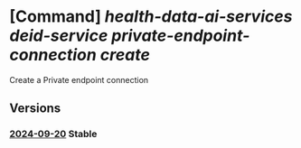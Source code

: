 # [Command] _health-data-ai-services deid-service private-endpoint-connection create_

Create a Private endpoint connection

## Versions

### [2024-09-20](/Resources/mgmt-plane/L3N1YnNjcmlwdGlvbnMve30vcmVzb3VyY2Vncm91cHMve30vcHJvdmlkZXJzL21pY3Jvc29mdC5oZWFsdGhkYXRhYWlzZXJ2aWNlcy9kZWlkc2VydmljZXMve30vcHJpdmF0ZWVuZHBvaW50Y29ubmVjdGlvbnMve30=/2024-09-20.xml) **Stable**

<!-- mgmt-plane /subscriptions/{}/resourcegroups/{}/providers/microsoft.healthdataaiservices/deidservices/{}/privateendpointconnections/{} 2024-09-20 -->
